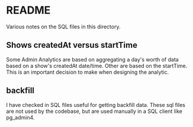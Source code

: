# README

Various notes on the SQL files in this directory.

## Shows createdAt versus startTime

Some Admin Analytics are based on aggregating a day's worth of data based on a show's createdAt date/time.
Other are based on the startTime. This is an important decision to make when designing the analytic.

## backfill

I have checked in SQL files useful for getting backfill data.
These sql files are not used by the codebase, but are used manually 
in a SQL client like pg_admin4.